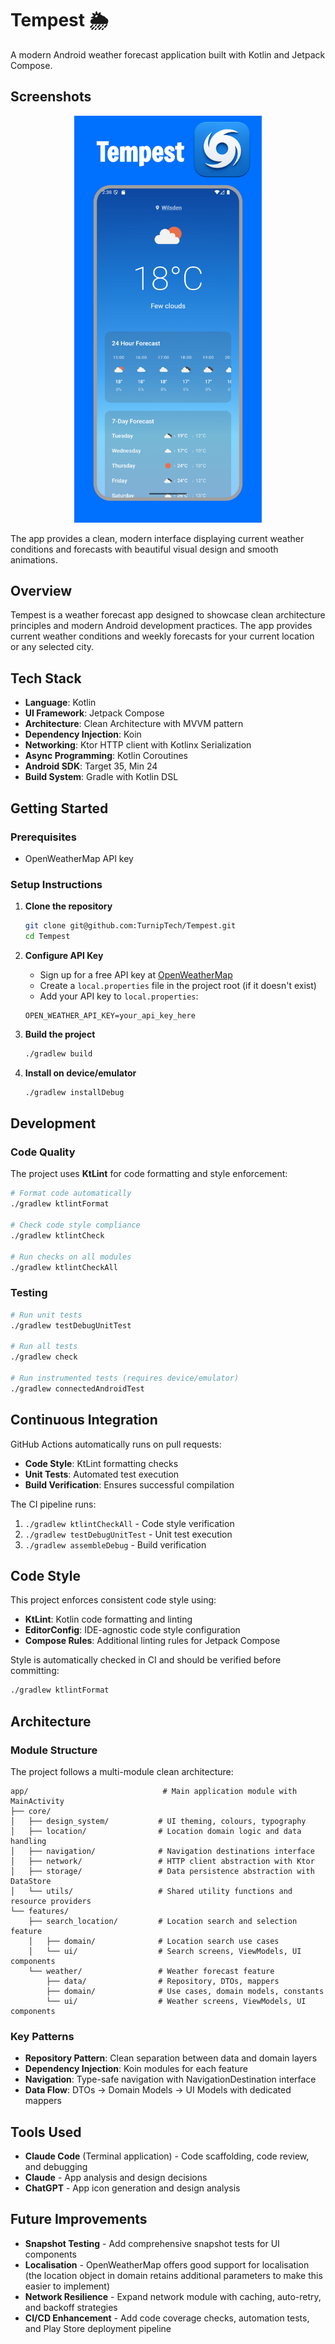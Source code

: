 # Tempest 🌦️

A modern Android weather forecast application built with Kotlin and Jetpack Compose.

## Screenshots

<p align="center">
  <img src="docs/images/tempest-app-screenshot.png" alt="Tempest Weather App Screenshot" width="300"/>
</p>

The app provides a clean, modern interface displaying current weather conditions and forecasts with beautiful visual design and smooth animations.

## Overview

Tempest is a weather forecast app designed to showcase clean architecture principles and modern Android development practices. The app provides current weather conditions and weekly forecasts for your current location or any selected city.

## Tech Stack

- **Language**: Kotlin
- **UI Framework**: Jetpack Compose
- **Architecture**: Clean Architecture with MVVM pattern
- **Dependency Injection**: Koin
- **Networking**: Ktor HTTP client with Kotlinx Serialization
- **Async Programming**: Kotlin Coroutines
- **Android SDK**: Target 35, Min 24
- **Build System**: Gradle with Kotlin DSL

## Getting Started

### Prerequisites

- OpenWeatherMap API key

### Setup Instructions

1. **Clone the repository**
   ```bash
   git clone git@github.com:TurnipTech/Tempest.git
   cd Tempest
   ```

2. **Configure API Key**
   - Sign up for a free API key at [OpenWeatherMap](https://openweathermap.org/api)
   - Create a `local.properties` file in the project root (if it doesn't exist)
   - Add your API key to `local.properties`:
   ```properties
   OPEN_WEATHER_API_KEY=your_api_key_here
   ```

3. **Build the project**
   ```bash
   ./gradlew build
   ```

4. **Install on device/emulator**
   ```bash
   ./gradlew installDebug
   ```

## Development

### Code Quality

The project uses **KtLint** for code formatting and style enforcement:

```bash
# Format code automatically
./gradlew ktlintFormat

# Check code style compliance
./gradlew ktlintCheck

# Run checks on all modules
./gradlew ktlintCheckAll
```

### Testing

```bash
# Run unit tests
./gradlew testDebugUnitTest

# Run all tests
./gradlew check

# Run instrumented tests (requires device/emulator)
./gradlew connectedAndroidTest
```

## Continuous Integration

GitHub Actions automatically runs on pull requests:

- **Code Style**: KtLint formatting checks
- **Unit Tests**: Automated test execution
- **Build Verification**: Ensures successful compilation

The CI pipeline runs:
1. `./gradlew ktlintCheckAll` - Code style verification
2. `./gradlew testDebugUnitTest` - Unit test execution  
3. `./gradlew assembleDebug` - Build verification

## Code Style

This project enforces consistent code style using:

- **KtLint**: Kotlin code formatting and linting
- **EditorConfig**: IDE-agnostic code style configuration
- **Compose Rules**: Additional linting rules for Jetpack Compose

Style is automatically checked in CI and should be verified before committing:

```bash
./gradlew ktlintFormat
```

## Architecture

### Module Structure
The project follows a multi-module clean architecture:

```
app/                              # Main application module with MainActivity
├── core/
│   ├── design_system/           # UI theming, colours, typography
│   ├── location/                # Location domain logic and data handling
│   ├── navigation/              # Navigation destinations interface
│   ├── network/                 # HTTP client abstraction with Ktor
│   ├── storage/                 # Data persistence abstraction with DataStore
│   └── utils/                   # Shared utility functions and resource providers
└── features/
    ├── search_location/         # Location search and selection feature
    │   ├── domain/              # Location search use cases
    │   └── ui/                  # Search screens, ViewModels, UI components
    └── weather/                 # Weather forecast feature
        ├── data/                # Repository, DTOs, mappers
        ├── domain/              # Use cases, domain models, constants
        └── ui/                  # Weather screens, ViewModels, UI components
```

### Key Patterns
- **Repository Pattern**: Clean separation between data and domain layers
- **Dependency Injection**: Koin modules for each feature
- **Navigation**: Type-safe navigation with NavigationDestination interface
- **Data Flow**: DTOs → Domain Models → UI Models with dedicated mappers

## Tools Used
- **Claude Code** (Terminal application) - Code scaffolding, code review, and debugging
- **Claude** - App analysis and design decisions
- **ChatGPT** - App icon generation and design analysis

## Future Improvements
- **Snapshot Testing** - Add comprehensive snapshot tests for UI components
- **Localisation** - OpenWeatherMap offers good support for localisation (the location object in domain retains additional parameters to make this easier to implement)
- **Network Resilience** - Expand network module with caching, auto-retry, and backoff strategies
- **CI/CD Enhancement** - Add code coverage checks, automation tests, and Play Store deployment pipeline

